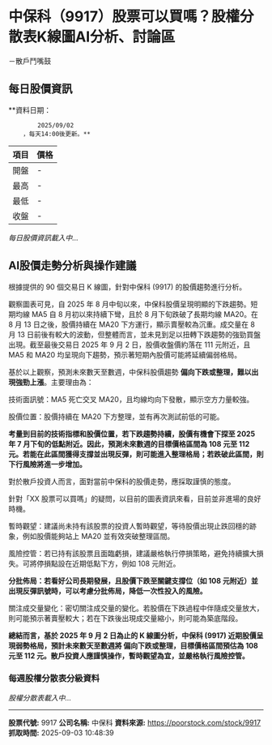 # 中保科（9917）股票可以買嗎？股權分散表K線圖AI分析、討論區
－散戶鬥嘴鼓

## 每日股價資訊

**資料日期：
        
            2025/09/02
        ，每天14:00後更新。**

| 項目 | 價格 |
|------|------|
| 開盤 | - |
| 最高 | - |
| 最低 | - |
| 收盤 | - |

*每日股價資訊載入中...*

## AI股價走勢分析與操作建議

根據提供的 90 個交易日 K 線圖，針對中保科 (9917) 的股價趨勢進行分析。

觀察圖表可見，自 2025 年 8 月中旬以來，中保科股價呈現明顯的下跌趨勢。短期均線 MA5 自 8 月初以來持續下彎，且於 8 月下旬跌破了長期均線 MA20。在 8 月 13 日之後，股價持續在 MA20 下方運行，顯示賣壓較為沉重。成交量在 8 月 13 日前後有較大的波動，但整體而言，並未見到足以扭轉下跌趨勢的強勁買盤出現。截至最後交易日 2025 年 9 月 2 日，股價收盤價約落在 111 元附近，且 MA5 和 MA20 均呈現向下趨勢，預示著短期內股價可能將延續偏弱格局。

基於以上觀察，預測未來數天至數週，中保科股價趨勢 **偏向下跌或整理，難以出現強勁上漲**。主要理由為：

技術面訊號：MA5 死亡交叉 MA20，且均線均向下發散，顯示空方力量較強。

股價位置：股價持續在 MA20 下方整理，並有再次測試前低的可能。

**考量到目前的技術指標和股價位置，若下跌趨勢持續，股價有機會下探至 2025 年 7 月下旬的低點附近。因此，預測未來數週的目標價格區間為 108 元至 112 元。若能在此區間獲得支撐並出現反彈，則可能進入整理格局；若跌破此區間，則下行風險將進一步增加。**

對於散戶投資人而言，面對當前中保科的股價走勢，應採取謹慎的態度。

針對「XX 股票可以買嗎」的疑問，以目前的圖表資訊來看，目前並非進場的良好時機。

暫時觀望：建議尚未持有該股票的投資人暫時觀望，等待股價出現止跌回穩的跡象，例如股價能夠站上 MA20 並有效突破整理區間。

風險控管：若已持有該股票且面臨虧損，建議嚴格執行停損策略，避免持續擴大損失。可將停損點設在近期低點下方，例如 108 元附近。

**分批佈局：若看好公司長期發展，且股價下跌至關鍵支撐位（如 108 元附近）並出現反彈訊號時，可以考慮分批佈局，降低一次性投入的風險。**

關注成交量變化：密切關注成交量的變化。若股價在下跌過程中伴隨成交量放大，則可能預示著賣壓較大；若在下跌後出現成交量縮小，則可能為築底階段。

**總結而言，基於 2025 年 9 月 2 日為止的 K 線圖分析，中保科 (9917) 近期股價呈現弱勢格局，預計未來數天至數週將 **偏向下跌或整理**，目標價格區間預估為 108 元至 112 元。散戶投資人應謹慎操作，暫時觀望為宜，並嚴格執行風險控管。**

### 每週股權分散表分級資料

*股權分散表載入中...*

---

**股票代號:** 9917
**公司名稱:** 中保科
**資料來源:** https://poorstock.com/stock/9917
**抓取時間:** 2025-09-03 10:48:39